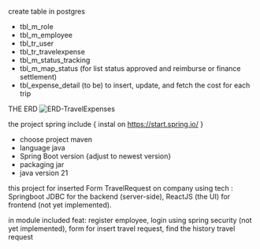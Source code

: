 create table in postgres

- tbl_m_role
- tbl_m_employee
- tbl_tr_user
- tbl_tr_travelexpense
- tbl_m_status_tracking
- tbl_m_map_status (for list status approved and reimburse or finance settlement)
- tbl_expense_detail (to be) to insert, update, and fetch the cost for each trip

THE ERD
![ERD-TravelExpenses](https://github.com/lukmnh/spring-customJDBC/assets/86191995/057f9408-5669-400e-8d60-043fe184fb07)

the project spring include { instal on https://start.spring.io/ }

- choose project maven
- language java
- Spring Boot version {adjust to newest version}
- packaging jar
- java version 21

this project for inserted Form TravelRequest on company using tech :
Springboot JDBC for the backend (server-side),
ReactJS (the UI) for frontend (not yet implemented).

in module included feat:
register employee,
login using spring security (not yet implemented),
form for insert travel request,
find the history travel request
